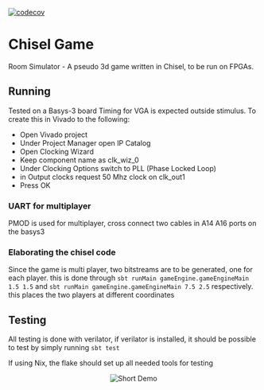 [![codecov](https://codecov.io/gh/Dumb-Projects-Inc/Chisel-Game/graph/badge.svg?token=YN51U70ZRL)](https://codecov.io/gh/Dumb-Projects-Inc/Chisel-Game)
# Chisel Game
Room Simulator - A pseudo 3d game written in Chisel, to be run on FPGAs.


## Running
Tested on a Basys-3 board
Timing for VGA is expected outside stimulus.
To create this in Vivado to the following:
- Open Vivado project
- Under Project Manager open IP Catalog
- Open Clocking Wizard
- Keep component name as clk_wiz_0
- Under Clocking Options switch to PLL (Phase Locked Loop)
- in Output clocks request 50 Mhz clock on clk_out1
- Press OK
### UART for multiplayer
PMOD is used for multiplayer, cross connect two cables in A14 A16 ports on the basys3

### Elaborating the chisel code
Since the game is multi player, two bitstreams are to be generated, one for each player. this is done through
`sbt runMain gameEngine.gameEngineMain 1.5 1.5` and `sbt runMain gameEngine.gameEngineMain 7.5 2.5` respectively. this places the two players at different coordinates
 

## Testing
All testing is done with verilator, if verilator is installed, it should be possible to test by simply running `sbt test`

If using Nix, the flake should set up all needed tools for testing

<p align="center">
    <img src="ShortDemo.gif" alt="Short Demo">
</p>
